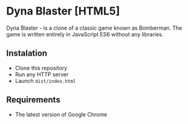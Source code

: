 # Dyna Blaster [HTML5]

Dyna Blaster - is a clone of a classic game known as Bomberman.
The game is written entirely in JavaScript ES6 without any libraries.

## Instalation
- Clone this repository
- Run any HTTP server
- Launch `dist/index.html`

## Requirements
- The latest version of Google Chrome